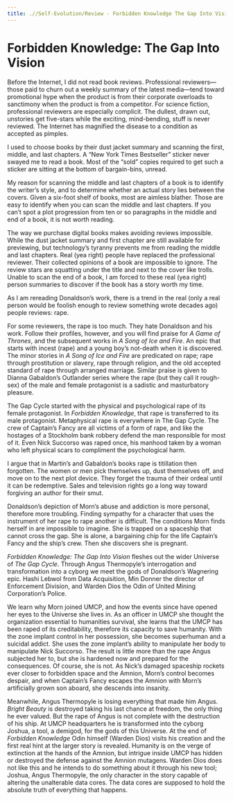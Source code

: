 ```yaml
---
title: .//Self-Evolution/Review - Forbidden Knowledge The Gap Into Vision
---
```


# Forbidden Knowledge: The Gap Into Vision

Before the Internet, I did not read book reviews. Professional reviewers—those paid to churn out a weekly summary of the latest media—tend toward promotional hype when the product is from their corporate overloads to sanctimony when the product is from a competitor. For science fiction, professional reviewers are especially complicit. The dullest, drawn out, unstories get five-stars while the exciting, mind-bending, stuff is never reviewed. The Internet has magnified the disease to a condition as accepted as pimples.

I used to choose books by their dust jacket summary and scanning the first, middle, and last chapters. A “New York Times Bestseller” sticker never swayed me to read a book. Most of the “sold” copies required to get such a sticker are sitting at the bottom of bargain-bins, unread.

My reason for scanning the middle and last chapters of a book is to identify the writer’s style, and to determine whether an actual story lies between the covers. Given a six-foot shelf of books, most are aimless blather. Those are easy to identify when you can scan the middle and last chapters. If you can’t spot a plot progression from ten or so paragraphs in the middle and end of a book, it is not worth reading.

The way we purchase digital books makes avoiding reviews impossible. While the dust jacket summary and first chapter are still available for previewing, but technology’s tyranny prevents me from reading the middle and last chapters. Real (yea right) people have replaced the professional reviewer. Their collected opinions of a book are impossible to ignore. The review stars are squatting under the title and next to the cover like trolls. Unable to scan the end of a book, I am forced to these real (yea right) person summaries to discover if the book has a story worth my time.

As I am rereading Donaldson’s work, there is a trend in the real (only a real person would be foolish enough to review something wrote decades ago) people reviews: rape.

For some reviewers, the rape is too much. They hate Donaldson and his work. Follow their profiles, however, and you will find praise for *A Game of Thrones*, and the subsequent works in *A Song of Ice and Fire*. An epic that starts with incest (rape) and a young boy’s not-death when it is discovered. The minor stories in *A Song of Ice and Fire* are predicated on rape; rape through prostitution or slavery, rape through religion, and the old accepted standard of rape through <span class="mark">arranged</span> marriage. Similar praise is given to Dianna Gabaldon’s Outlander series where the rape (but they call it rough-sex) of the male and female protagonist is a sadistic and masturbatory pleasure.

The Gap Cycle started with the physical and psychological rape of its female protagonist. In *Forbidden Knowledge*, that rape is transferred to its male protagonist. Metaphysical rape is everywhere in The Gap Cycle. The crew of Captain’s Fancy are all victims of a form of rape, and like the hostages of a Stockholm bank robbery defend the man responsible for most of it. Even Nick Succorso was raped once, his manhood taken by a woman who left physical scars to compliment the psychological harm.

I argue that in Martin’s and Gabaldon’s books rape is titillation then forgotten. The women or men pick themselves up, dust themselves off, and move on to the next plot device. They forget the trauma of their ordeal until it can be redemptive. Sales and television rights go a long way toward forgiving an author for their smut.

Donaldson’s depiction of Morn’s abuse and addiction is more personal, therefore more troubling. Finding sympathy for a character that uses the instrument of her rape to rape another is difficult. The conditions Morn finds herself in are impossible to imagine. She is trapped on a spaceship that cannot cross the gap. She is alone, a bargaining chip for the life Captain’s Fancy and the ship’s crew. Then she discovers she is pregnant.

*Forbidden Knowledge: The Gap Into Vision* fleshes out the wider Universe of *The Gap Cycle*. Through Angus Thermopyle’s interrogation and transformation into a cyborg we meet the gods of Donaldson’s Wagnering epic. Hashi Lebwol from Data Acquisition, Min Donner the director of Enforcement Division, and Warden Dios the Odin of United Mining Corporation’s Police.

We learn why Morn joined UMCP, and how the events since have opened her eyes to the Universe she lives in. As an officer in UMCP she thought the organization essential to humanities survival, she learns that the UMCP has been raped of its creditability, therefore its capacity to save humanity. With the zone implant control in her possession, she becomes superhuman and a suicidal addict. She uses the zone implant’s ability to manipulate her body to manipulate Nick Succorso. The result is little more than the rape Angus subjected her to, but she is hardened now and prepared for the consequences. Of course, she is not. As Nick’s damaged spaceship rockets ever closer to forbidden space and the Amnion, Morn’s control becomes despair, and when Captain’s Fancy escapes the Amnion with Morn’s artificially grown son aboard, she descends into insanity.

Meanwhile, Angus Thermopyle is losing everything that made him Angus. *Bright Beauty* is destroyed taking his last chance at freedom, the only thing he ever valued. But the rape of Angus is not complete with the destruction of his ship. At UMCP headquarters he is transformed into the cyborg Joshua, a tool, a demigod, for the gods of this Universe. At the end of *Forbidden Knowledge* Odin himself (Warden Dios) visits his creation and the first real hint at the larger story is revealed. Humanity is on the verge of extinction at the hands of the Amnion, but intrigue inside UMCP has hidden or destroyed the defense against the Amnion mutagens. Warden Dios does not like this and he intends to do something about it through his new tool; Joshua, Angus Thermopyle, the only character in the story capable of altering the unalterable data cores. The data cores are supposed to hold the absolute truth of everything that happens.
